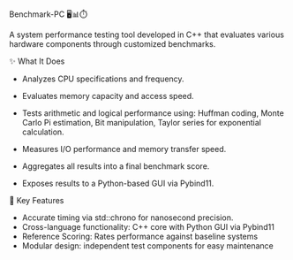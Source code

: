 Benchmark-PC 🖥️📊⏱️

A system performance testing tool developed in C++ that evaluates various hardware components through customized benchmarks.

✨ What It Does
- Analyzes CPU specifications and frequency.

- Evaluates memory capacity and access speed.

- Tests arithmetic and logical performance using: Huffman coding, Monte Carlo Pi estimation, Bit manipulation, Taylor series for exponential calculation.

- Measures I/O performance and memory transfer speed.

- Aggregates all results into a final benchmark score.

- Exposes results to a Python-based GUI via Pybind11.
  

📌 Key Features
- Accurate timing via std::chrono for nanosecond precision.
- Cross-language functionality: C++ core with Python GUI via Pybind11
- Reference Scoring: Rates performance against baseline systems
- Modular design: independent test components for easy maintenance
